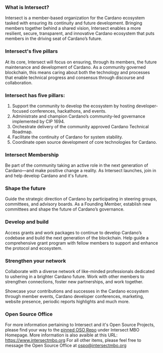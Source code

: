 ### What is Intersect?

Intersect is a member-based organization for the Cardano ecosystem tasked with ensuring its continuity and future development. Bringing members together behind a shared vision, Intersect enables a more resilient, secure, transparent, and innovative Cardano ecosystem that puts members in the driving seat of Cardano’s future.

### Intersect's five pillars

At its core, Intersect will focus on ensuring, through its members, the future maintenance and development of Cardano. As a community governed blockchain, this means caring about both the technology and processes that enable technical progress and consensus through discourse and collaboration.

### Intersect has five pillars:

1) Support the community to develop the ecosystem by hosting developer-focused conferences, hackathons, and events.
2) Administrate and champion Cardano’s community-led governance implemented by CIP 1694.
3) Orchestrate delivery of the community approved Cardano Technical Roadmap.
4) Facilitate the continuity of Cardano for system stability.
5) Coordinate open source development of core technologies for Cardano.

### Intersect Membership

Be part of the community taking an active role in the next generation of Cardano—and make positive change a reality.
As Intersect launches, join in and help develop Cardano and it's future.

### Shape the future

Guide the strategic direction of Cardano by participating in steering groups, committees, and advisory boards. As a Founding Member, establish new committees and shape the future of Cardano’s governance. 

### Develop and build

Access grants and work packages to continue to develop Cardano’s codebase and build the next generation of the blockchain. Help guide a comprehensive grant program with fellow members to support and enhance the protocol and ecosystem.

### Strengthen your network

Collaborate with a diverse network of like-minded professionals dedicated to ushering in a brighter Cardano future. Work with other members to strengthen connections, foster new partnerships, and work together.

Showcase your contributions and successes in the Cardano ecosystem through member events, Cardano developer conferences, marketing, website presence, periodic reports highlights and much more.

### Open Source Office

For more information pertaining to Intersect and it's Open Source Projects, please find your way to the [pinned OSO Repo](https://github.com/IntersectMBO/OSPO) under Intersect MBO Homepage.
More information is also avaible at this URL: https://www.intersectmbo.org
For all other items, please feel free to message the Open Source Office at ospo@intersectmbo.org
